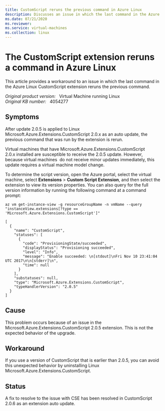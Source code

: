 ```yaml
---
title: CustomScript reruns the previous command in Azure Linux
description: Discusses an issue in which the last command in the Azure Linux CustomScript extension reruns the previous command. Provides a workaround.
ms.date: 07/21/2020
ms.reviewer: 
ms.service: virtual-machines
ms.collection: linux
---
```

# The CustomScript extension reruns a command in Azure Linux

This article provides a workaround to an issue in which the last command in the Azure Linux CustomScript extension reruns the previous command.

_Original product version:_ &nbsp; Virtual Machine running Linux  
_Original KB number:_ &nbsp; 4054277

## Symptoms

After update 2.0.5 is applied to Linux Microsoft.Azure.Extensions.CustomScript 2.0.x as an auto update, the previous command that was run by the extension is rerun.  

Virtual machines that have Microsoft.Azure.Extensions.CustomScript 2.0.x installed are susceptible to receive the 2.0.5 update. However, because virtual machines  do not receive minor updates immediately, this update requires a virtual machine model change. 

To determine the script version, open the Azure portal, select the virtual machine, select **Extensions** > **Custom Script Extension**, and then select the extension to view its version properties.
You can also query for the full version information by running the following command at a command prompt:

```console
az vm get-instance-view -g resourceGroupName -n vmName --query "instanceView.extensions[?type == 'Microsoft.Azure.Extensions.CustomScript']"
```

```
[
  {
    "name": "CustomScript",
    "statuses": [
      {
        "code": "ProvisioningState/succeeded",
        "displayStatus": "Provisioning succeeded",
        "level": "Info",
        "message": "Enable succeeded: \n[stdout]\nFri Nov 10 23:41:04 UTC 2017\n\n[stderr]\n",
        "time": null
      }
    ],
    "substatuses": null,
    "type": "Microsoft.Azure.Extensions.CustomScript",
    "typeHandlerVersion": "2.0.5"
  }
]
```

## Cause

This problem occurs because of an issue in the Microsoft.Azure.Extensions.CustomScript 2.0.5 extension. This is not the expected behavior of the upgrade. 

## Workaround

If you use a version of CustomScript that is earlier than 2.0.5, you can avoid this unexpected behavior by uninstalling Linux Microsoft.Azure.Extensions.CustomScript. 

## Status

A fix to resolve to the issue with CSE has been resolved in CustomScript 2.0.6 as an extension auto update.

